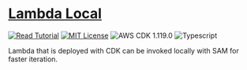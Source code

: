 # [Lambda Local](https://apoorv.blog/run-lambda-locally-cdk-sam/)

[![Read Tutorial](https://badgen.now.sh/badge/Read/Tutorial/purple)](https://apoorv.blog/run-lambda-locally-cdk-sam/)
[![MIT License](https://badgen.now.sh/badge/License/MIT/blue)](https://github.com/apoorvmote/cdk-examples/blob/master/License.md)
![AWS CDK 1.119.0](https://badgen.net/badge/aws-cdk/1.119.0/yellow)
![Typescript](https://badgen.net/badge/icon/typescript?icon=typescript&label)

Lambda that is deployed with CDK can be invoked locally with SAM for faster iteration.